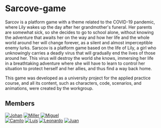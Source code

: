 # Sarcove-game

Sarcov is a platform game with a theme related to the COVID-19 pandemic, where Lily wakes up the day after her grandmother's funeral. Her parents are somewhat sick, so she decides to go to school alone, without knowing the adventure that awaits her on the way and how her life and the whole world around her will change forever, as a silent and almost imperceptible enemy lurks. Sarscov is a platform game based on the life of Lily, a girl who unknowingly carries a deadly virus that will gradually end the lives of those around her. This virus will destroy the world she knows, immersing her life in a breathtaking adventure where she will have to learn to control her situation to protect herself and her allies, and thus find a way back home.

This game was developed as a university project for the applied practice course, and all its content, such as characters, code, scenarios, and animations, were created by the workgroup.

## Members

[![Johan](https://img.shields.io/badge/Johan_Santiago_Bernal_Velasquez-green?style=for-the-badge&logo=Github&logoColor=white&labelColor=101010)](https://github.com/Jobernal10)
[![Miller](https://img.shields.io/badge/miller_esteban_arevalo_higuera-green?style=for-the-badge&logo=Github&logoColor=white&labelColor=101010)](https://github.com/Miarevalo3)
[![Miguel](https://img.shields.io/badge/MIGUEL_ANGEL_GARCIA_PERILLA-green?style=for-the-badge&logo=Github&logoColor=white&labelColor=101010)](https://github.com/Miguelito-Poli)
</br>
[![Camilo](https://img.shields.io/badge/Camilo_Alexander_Arias_Guerreo-green?style=for-the-badge&logo=Github&logoColor=white&labelColor=101010)](https://github.com/Guerrero1442)
[![Luis](https://img.shields.io/badge/Luis_Sebastian_Huertas_Torres-green?style=for-the-badge&logo=Github&logoColor=white&labelColor=101010)](https://github.com/Luishuertas02)
[![Leonardo](https://img.shields.io/badge/CRISTIAN_LEONARDO_OLMOS_OLMOS-green?style=for-the-badge&logo=Github&logoColor=white&labelColor=101010)](https://github.com/leonardoohy)
[![Juan](https://img.shields.io/badge/Juan_David_Ovalle_Ocampo-green?style=for-the-badge&logo=Github&logoColor=white&labelColor=101010)](https://github.com/Juanelo2000)
